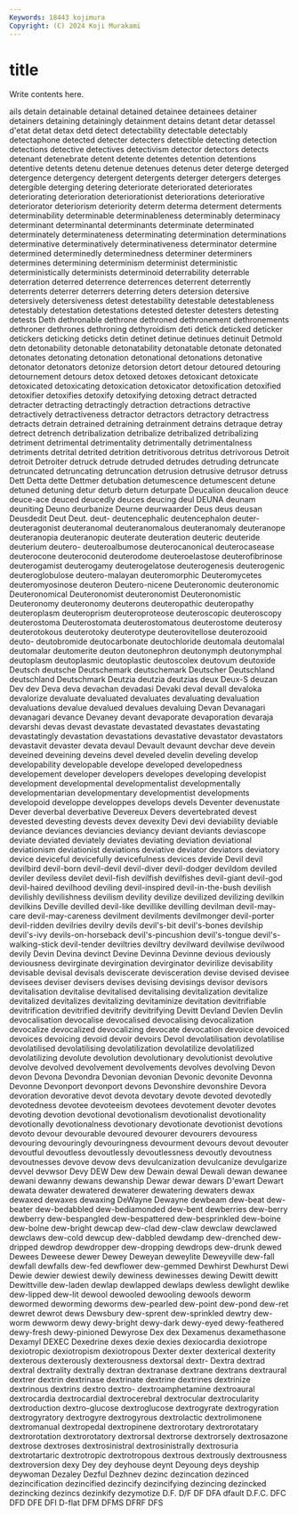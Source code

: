 ```yaml
---
Keywords: 18443 kojimura
Copyright: (C) 2024 Koji Murakami
---
```


# title

Write contents here.



ails detain detainable
detainal detained detainee detainees detainer detainers detaining detainingly detainment detains
detant detar detassel d'etat detat detax detd detect detectability detectable
detectably detectaphone detected detecter detecters detectible detecting detection detections detective
detectives detectivism detector detectors detects detenant detenebrate detent detente detentes
detention detentions detentive detents detenu detenue detenues detenus deter deterge
deterged detergence detergency detergent detergents deterger detergers deterges detergible deterging
detering deteriorate deteriorated deteriorates deteriorating deterioration deteriorationist deteriorations deteriorative deteriorator
deteriorism deteriority determ determa determent determents determinability determinable determinableness determinably
determinacy determinant determinantal determinants determinate determinated determinately determinateness determinating determination
determinations determinative determinatively determinativeness determinator determine determined determinedly determinedness determiner
determiners determines determining determinism determinist deterministic deterministically determinists determinoid deterrability
deterrable deterration deterred deterrence deterrences deterrent deterrently deterrents deterrer deterrers
deterring deters detersion detersive detersively detersiveness detest detestability detestable detestableness
detestably detestation detestations detested detester detesters detesting detests Deth dethronable
dethrone dethroned dethronement dethronements dethroner dethrones dethroning dethyroidism deti detick
deticked deticker detickers deticking deticks detin detinet detinue detinues detinuit
Detmold detn detonability detonable detonatability detonatable detonate detonated detonates detonating
detonation detonational detonations detonative detonator detonators detonize detorsion detort detour
detoured detouring detournement detours detox detoxed detoxes detoxicant detoxicate detoxicated
detoxicating detoxication detoxicator detoxification detoxified detoxifier detoxifies detoxify detoxifying detoxing
detract detracted detracter detracting detractingly detraction detractions detractive detractively detractiveness
detractor detractors detractory detractress detracts detrain detrained detraining detrainment detrains
detraque detray detrect detrench detribalization detribalize detribalized detribalizing detriment detrimental
detrimentality detrimentally detrimentalness detriments detrital detrited detrition detritivorous detritus detrivorous
Detroit detroit Detroiter detruck detrude detruded detrudes detruding detruncate detruncated
detruncating detruncation detrusion detrusive detrusor detruss Dett Detta dette Dettmer
detubation detumescence detumescent detune detuned detuning detur deturb deturn deturpate
Deucalion deucalion deuce deuce-ace deuced deucedly deuces deucing deul DEUNA
deunam deuniting Deuno deurbanize Deurne deurwaarder Deus deus deusan Deusdedit
Deut Deut. deut- deutencephalic deutencephalon deuter- deuteragonist deuteranomal deuteranomalous deuteranomaly
deuteranope deuteranopia deuteranopic deuterate deuteration deuteric deuteride deuterium deutero- deuteroalbumose
deuterocanonical deuterocasease deuterocone deuteroconid deuterodome deuteroelastose deuterofibrinose deuterogamist deuterogamy deuterogelatose
deuterogenesis deuterogenic deuteroglobulose deutero-malayan deuteromorphic Deuteromycetes deuteromyosinose deuteron Deutero-nicene Deuteronomic
deuteronomic Deuteronomical Deuteronomist deuteronomist Deuteronomistic Deuteronomy deuteronomy deuterons deuteropathic deuteropathy
deuteroplasm deuteroprism deuteroproteose deuteroscopic deuteroscopy deuterostoma Deuterostomata deuterostomatous deuterostome deuterosy
deuterotokous deuterotoky deuterotype deuterovitellose deuterozooid deuto- deutobromide deutocarbonate deutochloride deutomala
deutomalal deutomalar deutomerite deuton deutonephron deutonymph deutonymphal deutoplasm deutoplasmic deutoplastic
deutoscolex deutovum deutoxide Deutsch deutsche Deutschemark deutschemark Deutscher Deutschland deutschland
Deutschmark Deutzia deutzia deutzias deux Deux-S deuzan Dev dev Deva
deva devachan devadasi Devaki deval devall devaloka devalorize devaluate devaluated
devaluates devaluating devaluation devaluations devalue devalued devalues devaluing Devan Devanagari
devanagari devance Devaney devant devaporate devaporation devaraja devarshi devas devast
devastate devastated devastates devastating devastatingly devastation devastations devastative devastator devastators
devastavit devaster devata devaul Devault devaunt devchar deve devein deveined
deveining deveins devel develed develin develing develop developability developable develope
developed developedness developement developer developers developes developing developist development developmental
developmentalist developmentally developmentarian developmentary developmentist developments developoid developpe developpes develops
devels Deventer devenustate Dever deverbal deverbative Devereux Devers devertebrated devest
devested devesting devests devex devexity Devi devi deviability deviable deviance
deviances deviancies deviancy deviant deviants deviascope deviate deviated deviately deviates
deviating deviation deviational deviationism deviationist deviations deviative deviator deviators deviatory
device deviceful devicefully devicefulness devices devide Devil devil devilbird devil-born
devil-devil devil-diver devil-dodger devildom deviled deviler deviless devilet devil-fish devilfish
devilfishes devil-giant devil-god devil-haired devilhood deviling devil-inspired devil-in-the-bush devilish devilishly
devilishness devilism devility devilize devilized devilizing devilkin devilkins Deville devilled
devil-like devillike devilling devilman devil-may-care devil-may-careness devilment devilments devilmonger devil-porter
devil-ridden devilries devilry devils devil's-bit devil's-bones devilship devil's-ivy devils-on-horseback devil's-pincushion
devil's-tongue devil's-walking-stick devil-tender deviltries deviltry devilward devilwise devilwood devily Devin
Devina devinct Devine Devinna Devinne devious deviously deviousness devirginate devirgination
devirginator devirilize devisability devisable devisal devisals deviscerate devisceration devise devised
devisee devisees deviser devisers devises devising devisings devisor devisors devitalisation
devitalise devitalised devitalising devitalization devitalize devitalized devitalizes devitalizing devitaminize devitation
devitrifiable devitrification devitrified devitrify devitrifying Devitt Devland Devlen Devlin devocalisation
devocalise devocalised devocalising devocalization devocalize devocalized devocalizing devocate devocation devoice
devoiced devoices devoicing devoid devoir devoirs Devol devolatilisation devolatilise devolatilised
devolatilising devolatilization devolatilize devolatilized devolatilizing devolute devolution devolutionary devolutionist devolutive
devolve devolved devolvement devolvements devolves devolving Devon devon Devona Devondra
Devonian devonian Devonic devonite Devonna Devonne Devonport devonport devons Devonshire
devonshire Devora devoration devorative devot devota devotary devote devoted devotedly
devotedness devotee devoteeism devotees devotement devoter devotes devoting devotion devotional
devotionalism devotionalist devotionality devotionally devotionalness devotionary devotionate devotionist devotions devoto
devour devourable devoured devourer devourers devouress devouring devouringly devouringness devourment
devours devout devouter devoutful devoutless devoutlessly devoutlessness devoutly devoutness devoutnesses
devove devow devs devulcanization devulcanize devulgarize devvel devwsor Devy DEW
Dew dew Dewain dewal Dewali dewan dewanee dewani dewanny dewans
dewanship Dewar dewar dewars D'ewart Dewart dewata dewater dewatered dewaterer
dewatering dewaters dewax dewaxed dewaxes dewaxing DeWayne Dewayne dewbeam dew-beat
dew-beater dew-bedabbled dew-bediamonded dew-bent dewberries dew-berry dewberry dew-bespangled dew-bespattered dew-besprinkled
dew-boine dew-bolne dew-bright dewcap dew-clad dew-claw dewclaw dewclawed dewclaws dew-cold
dewcup dew-dabbled dewdamp dew-drenched dew-dripped dewdrop dewdropper dew-dropping dewdrops dew-drunk
dewed Dewees Deweese dewer Dewey Deweyan deweylite Deweyville dew-fall dewfall
dewfalls dew-fed dewflower dew-gemmed Dewhirst Dewhurst Dewi Dewie dewier dewiest
dewily dewiness dewinesses dewing Dewitt dewitt Dewittville dew-laden dewlap dewlapped
dewlaps dewless dewlight dewlike dew-lipped dew-lit dewool dewooled dewooling dewools
deworm dewormed deworming deworms dew-pearled dew-point dew-pond dew-ret dewret dewrot
dews Dewsbury dew-sprent dew-sprinkled dewtry dew-worm dewworm dewy dewy-bright dewy-dark
dewy-eyed dewy-feathered dewy-fresh dewy-pinioned Dewyrose Dex dex Dexamenus dexamethasone Dexamyl
DEXEC Dexedrine dexes dexie dexies dexiocardia dexiotrope dexiotropic dexiotropism dexiotropous
Dexter dexter dexterical dexterity dexterous dexterously dexterousness dextorsal dextr- Dextra
dextrad dextral dextrality dextrally dextran dextranase dextrane dextrans dextraural dextrer
dextrin dextrinase dextrinate dextrine dextrines dextrinize dextrinous dextrins dextro dextro-
dextroamphetamine dextroaural dextrocardia dextrocardial dextrocerebral dextrocular dextrocularity dextroduction dextro-glucose dextroglucose
dextrogyrate dextrogyration dextrogyratory dextrogyre dextrogyrous dextrolactic dextrolimonene dextromanual dextropedal dextropinene
dextrorotary dextrorotatary dextrorotation dextrorotatory dextrorsal dextrorse dextrorsely dextrosazone dextrose dextroses
dextrosinistral dextrosinistrally dextrosuria dextrotartaric dextrotropic dextrotropous dextrous dextrously dextrousness dextroversion
dexy Dey dey deyhouse deynt Deyoung deys deyship deywoman Dezaley
Dezful Dezhnev dezinc dezincation dezinced dezincification dezincified dezincify dezincifying dezincing
dezincked dezincking dezincs dezinkify dezymotize D.F. D/F DF DFA dfault
D.F.C. DFC DFD DFE DFI D-flat DFM DFMS DFRF DFS
